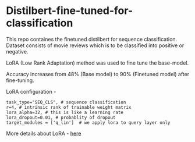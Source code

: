 # Distilbert-fine-tuned-for-classification

This repo containes the finetuned distilbert for sequence classification. Dataset consists of movie reviews which is to be classified into positive or negative.

LoRA (Low Rank Adaptation) method was used to fine tune the base-model.

Accuracy increases from 48% (Base model) to 90% (Finetuned model) after fine-tuning.

LoRA configuration - 
```
task_type="SEQ_CLS", # sequence classification
r=4, # intrinsic rank of trainable weight matrix
lora_alpha=32, # this is like a learning rate
lora_dropout=0.01, # probablity of dropout
target_modules = ['q_lin']  # we apply lora to query layer only

```

More details about LoRA - [here](https://arxiv.org/pdf/2106.09685.pdf)
